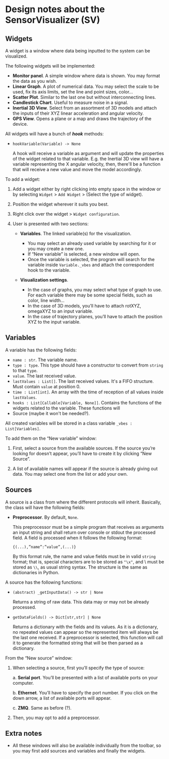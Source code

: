 # Design notes about the SensorVisualizer (SV)

## Widgets

A widget is a window where data being inputted to the system can be visualized.

The following widgets will be implemented:

- **Monitor panel**. A simple window where data is shown. You may format the data as you wish. 
- **Linear Graph**. A plot of numerical data. You may select the scale to be used, fix its axis limits, set the line and point sizes, color...
- **Scatter Plot**. Similar to the last one but without interconnecting lines.
- **Candlestick Chart**. Useful to measure noise in a signal.
- **Inertial 3D View**. Select from an assortment of 3D models and attach the inputs of their XYZ linear acceleration and angular velocity.
- **GPS View**. Opens a plane or a map and draws the trajectory of the device.

All widgets will have a bunch of ***hook*** methods:

- `hookVariable(Variable) -> None`

    A hook will receive a variable as argument and will update the properties of the widget related to that variable. E.g. the Inertial 3D view will have a variable representing the X angular velocity, then, there'll be a function that will receive a new value and move the model accordingly.

To add a widget:

1. Add a widget either by right clicking into empty space in the window or by selecting `Widget` > `Add Widget` > (Select the type of widget).
2. Position the widget wherever it suits you best.
3. Right click over the widget > `Widget configuration`.
4. User is presented with two sections:

    - **Variables**. The linked variable(s) for the visualization.
        - You may select an already used variable by searching for it or you may create a new one.
        - If “New variable” is selected, a new window will open.
        - Once the variable is selected, the program will search for the variable inside `Variable._vbes` and attach the correspondent hook to the variable.

    - **Visualization settings**.
        - In the case of graphs, you may select what type of graph to use. For each variable there may be some special fields, such as color, line width…
        - In the case of 3D models, you’ll have to attach rotXYZ, omegaXYZ to an input variable.
        - In the case of trajectory planes, you’ll have to attach the position XYZ to the input variable. 

## Variables

A variable has the following fields:

- `name : str`. The variable name.
- `type : type`. This type should have a constructor to convert from `string` to that `type`.
- `value`. The last received value.
- `lastValues : List[]`. The last received values. It's a FIFO structure. Must contain `value` at position 0.
- `time : List[int]`. An array with the time of reception of all values inside `lastValues`.
- `hooks : List[Callable[Variable, None]]`. Contains the functions of the widgets related to the variable. These functions will 
- Source (maybe it won't be needed?).

All created variables will be stored in a class variable `_vbes : List[Variables]`.

To add them on the “New variable” window:

1.	First, select a source from the available sources. If the source you’re looking for doesn’t appear, you’ll have to create it by clicking “New Source”.

2.	A list of available names will appear if the source is already giving out data. You may select one from the list or add your own.

## Sources

A source is a class from where the different protocols will inherit. Basically, the class will have the following fields:

- **Preprocessor**. By default, `None`. 
  
  This preprocessor must be a simple program that receives as arguments an input string and shall return over console or stdout the processed field. A field is processed when it follows the following format:

    ```
    {(...),”name”:”value”,(...)}
    ```
	
    By this format rule, the name and value fields must be in valid `string` format; that is, special characters are to be stored as `"\x"`, and \ must be stored as `\\`, as usual string syntax. The structure is the same as dictionaries in Python.

A source has the following functions:

- `(abstract) _getInputData() -> str | None`
  
  Returns a string of raw data. This data may or may not be already processed.

- `getDataFields() -> Dict[str,str] | None`
  
  Returns a dictionary with the fields and its values. As it is a dictionary, no repeated values can appear so the represented item will always be the last one received. If a preprocessor is selected, this function will call it to generate the formatted string that will be then parsed as a dictionary.

From the “New source” window:
1.	When selecting a source, first you’ll specify the type of source:

    a. **Serial port**. You’ll be presented with a list of available ports on your computer.

    b. **Ethernet**. You’ll have to specify the port number. If you click on the down arrow, a list of available ports will appear.
    
    c. **ZMQ**.  Same as before (?).

2.	Then, you may opt to add a preprocessor. 

## Extra notes

- All these windows will also be available individually from the toolbar, so you may first add sources and variables and finally the widgets.
